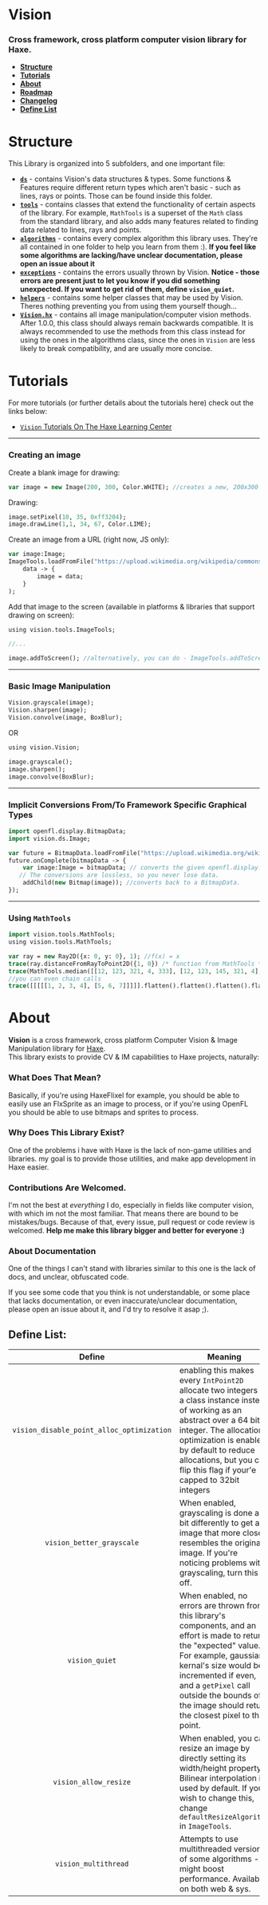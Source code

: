 # Vision

### Cross framework, cross platform computer vision library for Haxe.
  
 - [**Structure**](https://github.com/ShaharMS/Vision/blob/main/README.md#structure)
 - [**Tutorials**](https://github.com/ShaharMS/Vision/blob/main/README.md#tutorials)
 - [**About**](https://github.com/ShaharMS/Vision/blob/main/README.md#about)
 - [**Roadmap**](https://github.com/ShaharMS/Vision/blob/main/ROADMAP.md)
 - [**Changelog**](https://github.com/ShaharMS/Vision/blob/main/CHANGELOG.md)
 - [**Define List**](https://github.com/ShaharMS/Vision/blob/main/README.md#define-list)


# Structure

This Library is organized into 5 subfolders, and one important file:

 - [**`ds`**](https://github.com/ShaharMS/Vision/tree/main/src/vision/ds) - contains Vision's data structures & types. Some functions &
Features require different return types which aren't basic - such as lines, rays or points.
Those can be found inside this folder.
 - [**`tools`**](https://github.com/ShaharMS/Vision/tree/main/src/vision/tools) - contains classes that extend the functionality of certain aspects of the library.
For example, `MathTools` is a superset of the `Math` class from the standard library, and also adds many features related to finding data related to lines, rays and points.
 - [**`algorithms`**](https://github.com/ShaharMS/Vision/tree/main/src/vision/algorithms) - contains every complex algorithm this library uses. They're all contained in one folder to help you learn from them :). **If you feel like some algorithms 
are lacking/have unclear documentation, please open an issue about it**
 - [**`exceptions`**](https://github.com/ShaharMS/Vision/tree/main/src/vision/exceptions) - contains the errors usually thrown by Vision. **Notice - those errors are present just to let you know if you did something unexpected. If you want to get 
rid of them, define `vision_quiet`.**
 - [**`helpers`**](https://github.com/ShaharMS/Vision/tree/main/src/vision/helpers) - contains some helper classes that may be used by Vision. Theres nothing preventing you from using them yourself though...
 - [**`Vision.hx`**](https://github.com/ShaharMS/Vision/tree/main/src/vision/Vision.hx) - contains all image manipulation/computer vision methods. After 1.0.0, this class should always remain backwards compatible. It is always recommended to use the methods from this class instead for using the ones in the algorithms class, since the ones in `Vision` are less likely to break compatibility, and are usually more concise.



# Tutorials

For more tutorials (or further details about the tutorials here) check out the links below:

 - [`Vision` Tutorials On The Haxe Learning Center](https://spacebubble.io/haxe/?name=Vision)

---
### Creating an image

Create a blank image for drawing:
```haxe
var image = new Image(200, 300, Color.WHITE); //creates a new, 200x300 image with a white background
```

Drawing:
```haxe
image.setPixel(10, 35, 0xff3204);
image.drawLine(1,1, 34, 67, Color.LIME);
```

Create an image from a URL (right now, JS only):
```haxe
var image:Image;
ImageTools.loadFromFile("https://upload.wikimedia.org/wikipedia/commons/thumb/f/f0/Valve_original_%281%29.PNG/300px-Valve_original_%281%29.PNG",
    data -> {
        image = data;
    }
);
```

Add that image to the screen (available in platforms & libraries that support drawing on screen):
```haxe
using vision.tools.ImageTools;

//...

image.addToScreen(); //alternatively, you can do - ImageTools.addToScreen(image)
```
---
### Basic Image Manipulation

```haxe
Vision.grayscale(image);
Vision.sharpen(image);
Vision.convolve(image, BoxBlur);
```
OR
```haxe
using vision.Vision;

image.grayscale();
image.sharpen();
image.convolve(BoxBlur);
```
---

### Implicit Conversions From/To Framework Specific Graphical Types

```haxe
import openfl.display.BitmapData;
import vision.ds.Image;

var future = BitmapData.loadFromFile("https://upload.wikimedia.org/wikipedia/commons/thumb/f/f0/Valve_original_%281%29.PNG/300px-Valve_original_%281%29.PNG");
future.onComplete(bitmapData -> {
	var image:Image = bitmapData; // converts the given openfl.display.BitmapData to vision.ds.Image
   // The conversions are lossless, so you never lose data.
	addChild(new Bitmap(image)); //converts back to a BitmapData.
});
```
---

### Using `MathTools`

```haxe
import vision.tools.MathTools;
using vision.tools.MathTools;

var ray = new Ray2D({x: 0, y: 0}, 1); //f(x) = x
trace(ray.distanceFromRayToPoint2D({1, 0}) /* function from MathTools */); // sqrt(2) / 2
trace(MathTools.median([[12, 123, 321, 4, 333], [12, 123, 145, 321, 4], [12, 123, 264, 321, 4], [12, 123, 234, 321, 4]].flatten())); //123;
//you can even chain calls
trace([[[[[1, 2, 3, 4], [5, 6, 7]]]]].flatten().flatten().flatten().flatten().median()); // 4
```


# About 

**Vision** is a cross framework, cross platform Computer Vision & Image Manipulation library for [Haxe](https://haxe.org/).  
This library exists to provide CV & IM capabilities to Haxe projects, naturally:

### What Does That Mean?

Basically, if you're using HaxeFlixel for example, you should be able to easily use an FlxSprite as
an image to process, or if you're using OpenFL you should be able to use bitmaps and sprites to process.

### Why Does This Library Exist?

One of the problems i have with Haxe is the lack of non-game utilities and libraries. my goal is to provide those utilities, and make app development in Haxe easier.

### Contributions Are Welcomed.

I'm not the best at *everything* I do, especially in fields like computer vision, with which im not the most familiar. That means there are bound to be mistakes/bugs. Because of that, every issue, pull request or code review is welcomed. **Help me make this library bigger and better for everyone :)**

### About Documentation 

One of the things I can't stand with libraries similar to this one is the lack of docs, and unclear, obfuscated code.

If you see some code that you think is not understandable, or some place that lacks documentation, or even inaccurate/unclear documentation, please open an issue about it, and I'd try to resolve it asap ;).






## Define List:

| Define | Meaning | Versions |
| :---: | --- | :---: |
| `vision_disable_point_alloc_optimization` | enabling this makes every `IntPoint2D` allocate two integers as a class instance instead of working as an abstract over a 64 bit integer. The allocation optimization is enabled by default to reduce allocations, but you can flip this flag if your'e capped to 32bit integers | 1.0.0 |
| `vision_better_grayscale` | When enabled, grayscaling is done a bit differently to get an image that more closely resembles the original image. If you're noticing problems with grayscaling, turn this off. | 1.0.0 |
| `vision_quiet` | When enabled, no errors are thrown from this library's components, and an effort is made to return the "expected" value. For example, gaussian kernal's size would be incremented if even, and a `getPixel` call outside the bounds of the image should return the closest pixel to that point. | 1.0.0 |
| `vision_allow_resize` | When enabled, you can resize an image by directly setting its width/height property. Bilinear interpolation is used by default. If you wish to change this, change `defaultResizeAlgorithm` in `ImageTools`.| 1.0.0 |
| `vision_multithread` | Attempts to use multithreaded versions of some algorithms - might boost performance. Available on both web & sys. | 1.0.0 |

